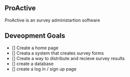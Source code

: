 ## ProActive
ProActive is an survey administartion software

## Deveopment Goals
- [] Create a home page
- [] Creata a system that creates survey forms
- [] Create a way to distribute and recieve survey results
- [] create a database
- [] create a log in / sign up page
